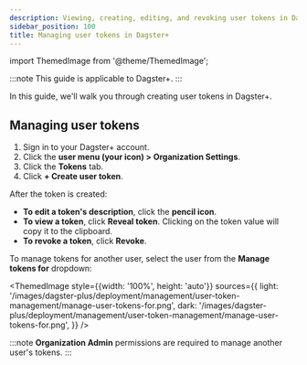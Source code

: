 ```yaml
---
description: Viewing, creating, editing, and revoking user tokens in Dagster+.
sidebar_position: 100
title: Managing user tokens in Dagster+
---
```


import ThemedImage from '@theme/ThemedImage';

:::note
This guide is applicable to Dagster+.
:::

In this guide, we'll walk you through creating user tokens in Dagster+.

## Managing user tokens

1. Sign in to your Dagster+ account.
2. Click the **user menu (your icon) > Organization Settings**.
3. Click the **Tokens** tab.
4. Click **+ Create user token**.

After the token is created:

- **To edit a token's description**, click the **pencil icon**.
- **To view a token**, click **Reveal token**. Clicking on the token value will copy it to the clipboard.
- **To revoke a token**, click **Revoke**.

To manage tokens for another user, select the user from the **Manage tokens for** dropdown:

<ThemedImage
  style={{width: '100%', height: 'auto'}}
  sources={{
    light: '/images/dagster-plus/deployment/management/user-token-management/manage-user-tokens-for.png',
    dark: '/images/dagster-plus/deployment/management/user-token-management/manage-user-tokens-for.png',
  }}
/>

:::note
**Organization Admin** permissions are required to manage another user's tokens.
:::
